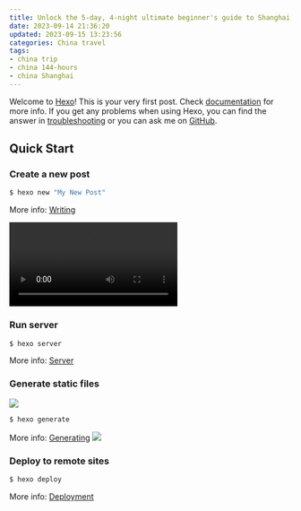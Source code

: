 ```yaml
---
title: Unlock the 5-day, 4-night ultimate beginner's guide to Shanghai, China
date: 2023-09-14 21:36:20
updated: 2023-09-15 13:23:56
categories: China travel
tags:
- china trip
- china 144-hours
- china Shanghai
---
```

Welcome to [Hexo](https://hexo.io/)! This is your very first post. Check [documentation](https://hexo.io/docs/) for more info. If you get any problems when using Hexo, you can find the answer in [troubleshooting](https://hexo.io/docs/troubleshooting.html) or you can ask me on [GitHub](https://github.com/hexojs/hexo/issues).

## Quick Start

### Create a new post


``` bash
$ hexo new "My New Post"
```

More info: [Writing](https://hexo.io/docs/writing.html)

<video src="https://www.cyntitravelguides.com/cdn/shop/videos/c/vp/f86c4db656954a17a567340d36ed942c/f86c4db656954a17a567340d36ed942c.HD-1080p-7.2Mbps-21609648.mp4" controls title="title"></video>

### Run server

``` bash
$ hexo server
```

More info: [Server](https://hexo.io/docs/server.html)

### Generate static files
![](https://gcore.jsdelivr.net/gh/btcltceth/blogassets@latest/b/img/biquanstory001-030.jpg)

``` bash
$ hexo generate
```

More info: [Generating](https://hexo.io/docs/generating.html)
![](https://gcore.jsdelivr.net/gh/btcltceth/blogassets@latest/b/img/biquanstory001-030-1.jpg)

### Deploy to remote sites

``` bash
$ hexo deploy
```

More info: [Deployment](https://hexo.io/docs/one-command-deployment.html)
